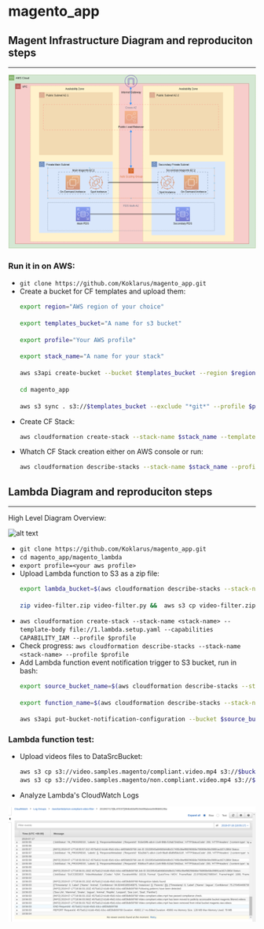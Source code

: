 # magento_app
## Magent Infrastructure Diagram and reproduciton steps
-------

![alt text](magento_infra.png "Magent Infrastructure High Level Diagram Overview")

### Run it in on AWS: 

- `git clone https://github.com/Koklarus/magento_app.git`
- Create a bucket for CF templates and upload them:
  ``` bash
  export region="AWS region of your choice"
  
  export templates_bucket="A name for s3 bucket"
  
  export profile="Your AWS profile"

  export stack_name="A name for your stack"
  
  aws s3api create-bucket --bucket $templates_bucket --region $region --profile $profile
  
  cd magento_app
  
  aws s3 sync . s3://$templates_bucket --exclude "*git*" --profile $profile
  ```
- Create CF Stack:
  ``` bash
  aws cloudformation create-stack --stack-name $stack_name --template-body file://1.magento.stack.yaml --capabilities CAPABILITY_IAM --profile $profile
  ```
- Whatch CF Stack creation either on AWS console or run:
  ``` bash
  aws cloudformation describe-stacks --stack-name $stack_name --profile $profile

## Lambda Diagram and reproduciton steps
-------
High Level Diagram Overview:

![alt text](magento_lambda/non-compliant-video-filter.png "High Level Diagram Overview")

- `git clone https://github.com/Koklarus/magento_app.git`
- `cd magento_app/magento_lambda`
- `export profile=<your aws profile>`
- Upload Lambda function to S3 as a zip file:
  ``` bash 
  export lambda_bucket=$(aws cloudformation describe-stacks --stack-name magento --profile $profile | jq -r '.Stacks | .[] | .Parameters | .[] | select(.ParameterKey=="LambdaBucket") | .ParameterValue')
  
  zip video-filter.zip video-filter.py &&  aws s3 cp video-filter.zip s3://$lambda_bucket --profile $profile 
  ```
- `aws cloudformation create-stack --stack-name <stack-name> --template-body file://1.lambda.setup.yaml --capabilities CAPABILITY_IAM --profile $profile`
- Check progress: `aws cloudformation describe-stacks --stack-name <stack-name> --profile $profile`
- Add Lambda function event notification trigger to S3 bucket, run in bash:
  ``` bash
  export source_bucket_name=$(aws cloudformation describe-stacks --stack-name magento --profile $profile | jq -r '.Stacks | .[] | .Parameters | .[] | select(.ParameterKey=="DataSrcBucket") | .ParameterValue')
  
  export function_name=$(aws cloudformation describe-stacks --stack-name magento --profile $profile | jq '.Stacks | .[].Outputs | .[].OutputValue')
  
  aws s3api put-bucket-notification-configuration --bucket $source_bucket_name --notification-configuration '{"LambdaFunctionConfigurations": [{"Events": ["s3:ObjectCreated:*"], "Id":"69696","LambdaFunctionArn": '$function_name'}]}' --profile $profile

  ```
 ### Lambda function test:
- Upload videos files to DataSrcBucket:
  ``` bash
  aws s3 cp s3://video.samples.magento/compliant.video.mp4 s3://$bucket_name --profile $profile
  aws s3 cp s3://video.samples.magento/non.compliant.video.mp4 s3://$bucket_name --profile $profile
  ```
- Analyze Lambda's CloudWatch Logs

![alt text](magento_lambda/cloudwatch_logs.png "Lambda's CloudWatch Logs")